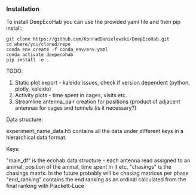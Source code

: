 ### Installation

To install DeepEcoHab you can use the provided yaml file and then pip install:

```
git clone https://github.com/KonradDanielewski/DeepEcoHab.git
cd where/you/cloned/repo
conda env create -f conda_env/env.yaml
conda activate deepecohab
pip install -e .
```


TODO:
1. Static plot export - kaleido issues, check if version dependent (python, plotly, kaleido)
2. Activity plots - time spent in cages, visits etc.
3. Streamline antenna_pair creation for positions (product of adjacent antennas for cages and tunnels (is it necessary?)

Data structure:

experiment_name_data.h5 contains all the data under different keys in a hierarchical data format. 

Keys:

"main_df" is the ecohab data structure - each antenna read assigned to an animal, position of the animal, time spent in it etc.
"chasings" is the chasings matrix. In the future probably will be chasing matrices per phase
"end_ranking" contains the end ranking as an ordinal calculated from the final ranking with Plackett-Luce 
